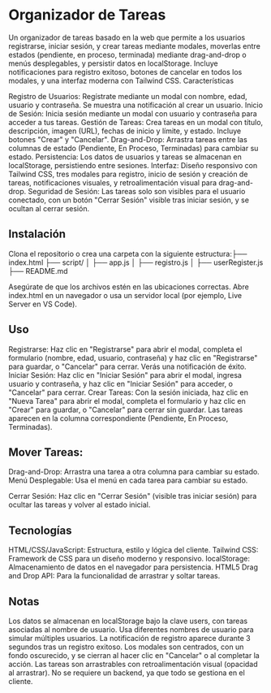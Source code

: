 # Organizador de Tareas
Un organizador de tareas basado en la web que permite a los usuarios registrarse, iniciar sesión, y crear tareas mediante modales, moverlas entre estados (pendiente, en proceso, terminada) mediante drag-and-drop o menús desplegables, y persistir datos en localStorage. Incluye notificaciones para registro exitoso, botones de cancelar en todos los modales, y una interfaz moderna con Tailwind CSS.
Características

Registro de Usuarios: Regístrate mediante un modal con nombre, edad, usuario y contraseña. Se muestra una notificación al crear un usuario.
Inicio de Sesión: Inicia sesión mediante un modal con usuario y contraseña para acceder a tus tareas.
Gestión de Tareas: Crea tareas en un modal con título, descripción, imagen (URL), fechas de inicio y límite, y estado. Incluye botones "Crear" y "Cancelar".
Drag-and-Drop: Arrastra tareas entre las columnas de estado (Pendiente, En Proceso, Terminadas) para cambiar su estado.
Persistencia: Los datos de usuarios y tareas se almacenan en localStorage, persistiendo entre sesiones.
Interfaz: Diseño responsivo con Tailwind CSS, tres modales para registro, inicio de sesión y creación de tareas, notificaciones visuales, y retroalimentación visual para drag-and-drop.
Seguridad de Sesión: Las tareas solo son visibles para el usuario conectado, con un botón "Cerrar Sesión" visible tras iniciar sesión, y se ocultan al cerrar sesión.

## Instalación

Clona el repositorio o crea una carpeta con la siguiente estructura:├── index.html
├── script/
│   ├── app.js
│   ├── registro.js
│   ├── userRegister.js
├── README.md


Asegúrate de que los archivos estén en las ubicaciones correctas.
Abre index.html en un navegador o usa un servidor local (por ejemplo, Live Server en VS Code).

## Uso

Registrarse: Haz clic en "Registrarse" para abrir el modal, completa el formulario (nombre, edad, usuario, contraseña) y haz clic en "Registrarse" para guardar, o "Cancelar" para cerrar. Verás una notificación de éxito.
Iniciar Sesión: Haz clic en "Iniciar Sesión" para abrir el modal, ingresa usuario y contraseña, y haz clic en "Iniciar Sesión" para acceder, o "Cancelar" para cerrar.
Crear Tareas: Con la sesión iniciada, haz clic en "Nueva Tarea" para abrir el modal, completa el formulario y haz clic en "Crear" para guardar, o "Cancelar" para cerrar sin guardar. Las tareas aparecen en la columna correspondiente (Pendiente, En Proceso, Terminadas).
## Mover Tareas:
Drag-and-Drop: Arrastra una tarea a otra columna para cambiar su estado.
Menú Desplegable: Usa el menú en cada tarea para cambiar su estado.


Cerrar Sesión: Haz clic en "Cerrar Sesión" (visible tras iniciar sesión) para ocultar las tareas y volver al estado inicial.

## Tecnologías

HTML/CSS/JavaScript: Estructura, estilo y lógica del cliente.
Tailwind CSS: Framework de CSS para un diseño moderno y responsivo.
localStorage: Almacenamiento de datos en el navegador para persistencia.
HTML5 Drag and Drop API: Para la funcionalidad de arrastrar y soltar tareas.

## Notas

Los datos se almacenan en localStorage bajo la clave users, con tareas asociadas al nombre de usuario.
Usa diferentes nombres de usuario para simular múltiples usuarios.
La notificación de registro aparece durante 3 segundos tras un registro exitoso.
Los modales son centrados, con un fondo oscurecido, y se cierran al hacer clic en "Cancelar" o al completar la acción.
Las tareas son arrastrables con retroalimentación visual (opacidad al arrastrar).
No se requiere un backend, ya que todo se gestiona en el cliente.

